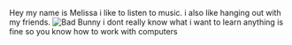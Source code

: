 Hey my name is Melissa i like to listen to music.
i also like hanging out with my friends.
![Bad Bunny](https://encrypted-tbn0.gstatic.com/images?q=tbn:ANd9GcQYeI3AHc0nJZh3XsOYWNlZqNb-7T5v6pWzxQ&usqp=CAU)
i dont really know what i want to learn anything is fine 
so you know how to work with computers 

